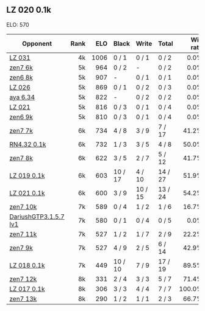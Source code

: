 ## LZ 020 0.1k ##

ELO: 570

Opponent | Rank | ELO | Black | Write | Total | Win rate
---------|-----:|----:|-------|-------|-------|-------:
[LZ 031](LZ%20031.md) | 4k | 1006 | 0 / 1 | 0 / 1 | 0 / 2 | 0.0%
[zen7 6k](zen7%206k.md) | 5k | 964 | 0 / 2 | - | 0 / 2 | 0.0%
[zen6 8k](zen6%208k.md) | 5k | 907 | - | 0 / 1 | 0 / 1 | 0.0%
[LZ 026](LZ%20026.md) | 5k | 869 | 0 / 1 | 0 / 2 | 0 / 3 | 0.0%
[aya 6.34](aya%206.34.md) | 5k | 822 | - | 0 / 2 | 0 / 2 | 0.0%
[LZ 021](LZ%20021.md) | 5k | 816 | 0 / 3 | 0 / 1 | 0 / 4 | 0.0%
[zen6 9k](zen6%209k.md) | 5k | 810 | 0 / 3 | 0 / 1 | 0 / 4 | 0.0%
[zen7 7k](zen7%207k.md) | 6k | 734 | 4 / 8 | 3 / 9 | 7 / 17 | 41.2%
[RN4.32 0.1k](RN4.32%200.1k.md) | 6k | 732 | 1 / 3 | 3 / 5 | 4 / 8 | 50.0%
[zen7 8k](zen7%208k.md) | 6k | 622 | 3 / 5 | 2 / 7 | 5 / 12 | 41.7%
[LZ 019 0.1k](LZ%20019%200.1k.md) | 6k | 603 | 10 / 17 | 4 / 10 | 14 / 27 | 51.9%
[LZ 021 0.1k](LZ%20021%200.1k.md) | 6k | 600 | 3 / 9 | 10 / 15 | 13 / 24 | 54.2%
[zen7 10k](zen7%2010k.md) | 7k | 589 | 0 / 4 | 1 / 2 | 1 / 6 | 16.7%
[DariushGTP3.1.5.7 lv1](DariushGTP3.1.5.7%20lv1.md) | 7k | 580 | 0 / 1 | 0 / 4 | 0 / 5 | 0.0%
[zen7 11k](zen7%2011k.md) | 7k | 527 | 1 / 2 | 1 / 7 | 2 / 9 | 22.2%
[zen7 9k](zen7%209k.md) | 7k | 527 | 4 / 9 | 2 / 5 | 6 / 14 | 42.9%
[LZ 018 0.1k](LZ%20018%200.1k.md) | 7k | 449 | 10 / 10 | 7 / 9 | 17 / 19 | 89.5%
[zen7 12k](zen7%2012k.md) | 8k | 331 | 2 / 4 | 3 / 3 | 5 / 7 | 71.4%
[LZ 017 0.1k](LZ%20017%200.1k.md) | 8k | 306 | 3 / 3 | 4 / 4 | 7 / 7 | 100.0%
[zen7 13k](zen7%2013k.md) | 8k | 290 | 1 / 2 | 1 / 1 | 2 / 3 | 66.7%
